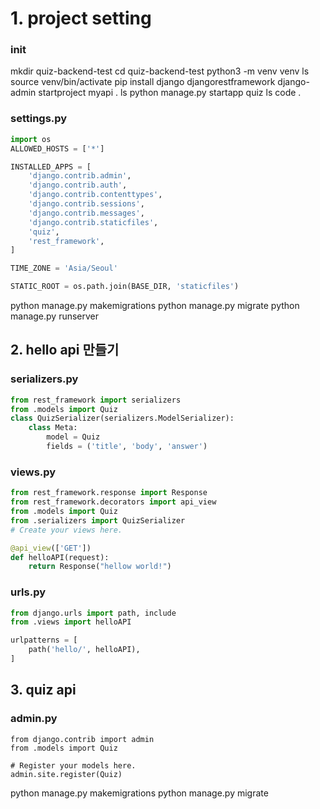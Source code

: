# 1. project setting

### init
mkdir quiz-backend-test
cd quiz-backend-test
python3 -m venv venv
ls
source venv/bin/activate
pip install django djangorestframework
django-admin startproject myapi .
ls
python manage.py startapp quiz
ls
code .

### settings.py
```py
import os
ALLOWED_HOSTS = ['*']

INSTALLED_APPS = [
    'django.contrib.admin',
    'django.contrib.auth',
    'django.contrib.contenttypes',
    'django.contrib.sessions',
    'django.contrib.messages',
    'django.contrib.staticfiles',
    'quiz',
    'rest_framework',
]

TIME_ZONE = 'Asia/Seoul'

STATIC_ROOT = os.path.join(BASE_DIR, 'staticfiles')
```

python manage.py makemigrations
python manage.py migrate
python manage.py runserver

## 2. hello api 만들기
### serializers.py
```py
from rest_framework import serializers
from .models import Quiz
class QuizSerializer(serializers.ModelSerializer):
    class Meta:
        model = Quiz
        fields = ('title', 'body', 'answer')
```

### views.py
```py
from rest_framework.response import Response
from rest_framework.decorators import api_view
from .models import Quiz
from .serializers import QuizSerializer
# Create your views here.

@api_view(['GET'])
def helloAPI(request):
    return Response("hellow world!")
```

### urls.py

```py
from django.urls import path, include
from .views import helloAPI

urlpatterns = [
    path('hello/', helloAPI),
]

```

## 3. quiz api

### admin.py
```
from django.contrib import admin
from .models import Quiz

# Register your models here.
admin.site.register(Quiz)
```
python manage.py makemigrations
python manage.py migrate
